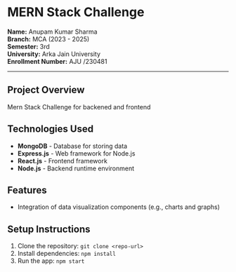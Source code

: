 # MERN Stack Challenge

**Name:** Anupam Kumar Sharma  
**Branch:** MCA (2023 - 2025)  
**Semester:** 3rd   
**University:** Arka Jain University  
**Enrollment Number:** AJU /230481  

---

## Project Overview
Mern Stack Challenge for backened and frontend

## Technologies Used
- **MongoDB** - Database for storing data
- **Express.js** - Web framework for Node.js
- **React.js** - Frontend framework
- **Node.js** - Backend runtime environment

## Features
- Integration of data visualization components (e.g., charts and graphs)

## Setup Instructions
1. Clone the repository: `git clone <repo-url>`
2. Install dependencies: `npm install`
3. Run the app: `npm start`


